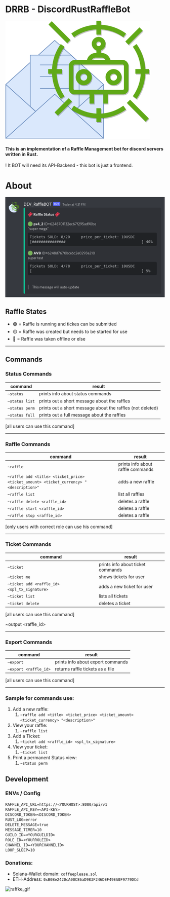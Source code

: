 # DRRB - DiscordRustRaffleBot

![bot-icon_new](./icon.drawio.png)

#### This is an implementation of a Raffle Management bot for discord servers written in Rust.

! It BOT will need its API-Backend - this bot is just a frontend.

# About

![bot-message](./ddrb_message.png)

## Raffle States

- 🟢 = Raffle is running and tickes can be submitted
- 🟡 = Raffle was created but needs to be started for use
- 🔴 = Raffle was taken offline or else

---

## Commands

### Status Commands

| command        | result                                                     |
|----------------|------------------------------------------------------------|
| `~status`      | prints info about status commands                          |
| `~status list` | prints out a short message about the raffles               |
| `~status perm` | prints out a short message about the raffles (not deleted) |
| `~status full` | prints out a full message about the raffles                |

[all users can use this command]

---

### Raffle Commands

| command                                                                                  | result                            |
|------------------------------------------------------------------------------------------|-----------------------------------|
| `~raffle`                                                                                | prints info about raffle commands |
| `~raffle add <title> <ticket_price> <ticket_amount> <ticket_currency> "<description>"`   | adds a new raffle                 |
| `~raffle list`                                                                           | list all raffles                  |
| `~raffle delete <raffle_id>`                                                             | deletes a raffle                  |
| `~raffle start <raffle_id>`                                                              | deletes a raffle                  |
| `~raffle stop <raffle_id>`                                                               | deletes a raffle                  |

[only users with correct role can use his command]

---

### Ticket Commands

| command                                      | result                            |
|----------------------------------------------|-----------------------------------|
| `~ticket`                                    | prints info about ticket commands |
| `~ticket me`                                 | shows tickets for user            |
| `~ticket add <raffle_id> <spl_tx_signature>` | adds a new ticket for user        |
| `~ticket list`                               | lists all tickets                 |
| `~ticket delete`                             | deletes a ticket                  |

[all users can use this command]

~output <raffle_id>

---

### Export Commands

| command               | result                             |
|-----------------------|------------------------------------|
| `~export`             | prints info about export commands  |
| `~export <raffle_id>` | returns raffle tickets as a file   |

[all users can use this command]

---

### Sample for commands use:

1. Add a new raffle:
    1. `~raffle add <title> <ticket_price> <ticket_amount> <ticket_currency> "<description>"`
2. View your raffle:
    1. `~raffle list`
3. Add a Ticket:
    1. `~ticket add <raffle_id> <spl_tx_signature>`
4. View your ticket:
    1. `~ticket list`
5. Print a permanent Status view:
    1. `~status perm`

## Development

### ENVs / Config

```env
RAFFLE_API_URL=https://<YOURHOST>:8080/api/v1
RAFFLE_API_KEY=<API-KEY>
DISCORD_TOKEN=<DISCORD_TOKEN>
RUST_LOG=error
DELETE_MESSAGE=true
MESSAGE_TIMER=10
GUILD_ID=<YOURGUILDID>
ROLE_ID=<YOURROLEID>
CHANNEL_ID=<YOURCHANNELID>
LOOP_SLEEP=10
```

### Donations:

- Solana-Wallet domain: `coffeeplease.sol`
- ETH-Address: `0xB0Be2420cA00C86aD983F246DEF49EA0F9779DCd`

![raffke_gif](https://media0.giphy.com/media/DGZVi7pqVq7rq/giphy.webp?cid=ecf05e47245hwmn4lv37pdw3sqc7libu5k9gt2tp3ew43aqh&rid=giphy.webp&ct=g)
